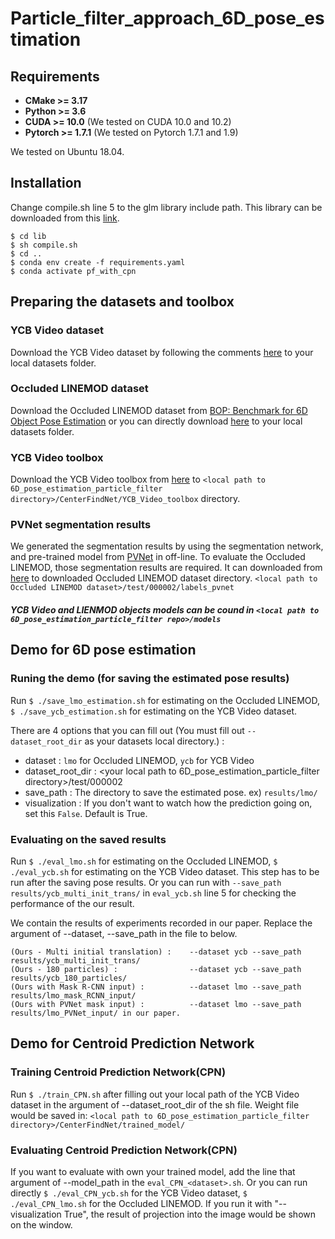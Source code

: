 # Particle_filter_approach_6D_pose_estimation

## Requirements
 * __CMake >= 3.17__
 * __Python >= 3.6__
 * __CUDA >= 10.0__     (We tested on CUDA 10.0 and 10.2)
 * __Pytorch >= 1.7.1__ (We tested on Pytorch 1.7.1 and 1.9)

We tested on Ubuntu 18.04.

## Installation

Change compile.sh line 5 to the glm library include path. This library can be downloaded from this [link](https://github.com/g-truc/glm).

    $ cd lib
    $ sh compile.sh
    $ cd ..
    $ conda env create -f requirements.yaml
    $ conda activate pf_with_cpn

## Preparing the datasets and toolbox
### YCB Video dataset
Download the YCB Video dataset by following the comments [here](https://github.com/yuxng/PoseCNN/issues/81) to your local datasets folder.
### Occluded LINEMOD dataset
Download the Occluded LINEMOD dataset from [BOP: Benchmark for 6D Object Pose Estimation](https://bop.felk.cvut.cz/datasets/) or you can directly download [here](https://ptak.felk.cvut.cz/6DB/public/bop_datasets/lmo_test_all.zip) to your local datasets folder.
### YCB Video toolbox
Download the YCB Video toolbox from [here](https://github.com/yuxng/YCB_Video_toolbox) to `<local path to 6D_pose_estimation_particle_filter directory>/CenterFindNet/YCB_Video_toolbox` directory.
### PVNet segmentation results
We generated the segmentation results by using the segmentation network, and pre-trained model from [PVNet](https://github.com/zju3dv/pvnet) in off-line.
To evaluate the Occluded LINEMOD, those segmentation results are required.
It can downloaded from [here](https://drive.google.com/file/d/1u5Mtd8vVIa0f6Fo6EbVglVWhJeo8onPw/view?usp=sharing) to downloaded Occluded LINEMOD dataset directory. `<local path to Occluded LINEMOD dataset>/test/000002/labels_pvnet`
##### YCB Video and LIENMOD objects models can be cound in `<local path to 6D_pose_estimation_particle_filter repo>/models`

## Demo for 6D pose estimation
### Runing the demo (for saving the estimated pose results)
Run `$ ./save_lmo_estimation.sh` for estimating on the Occluded LINEMOD, `$ ./save_ycb_estimation.sh` for estimating on the YCB Video dataset.

There are 4 options that you can fill out (You must fill out `--dataset_root_dir` as your datasets local directory.) :
 * dataset : `lmo` for Occluded LINEMOD, `ycb` for YCB Video
 * dataset_root_dir : <your local path to 6D_pose_estimation_particle_filter directory>/test/000002
 * save_path : The directory to save the estimated pose. ex) `results/lmo/`
 * visualization : If you don't want to watch how the prediction going on, set this `False`. Default is True.

### Evaluating on the saved results
Run `$ ./eval_lmo.sh` for estimating on the Occluded LINEMOD, `$ ./eval_ycb.sh` for estimating on the YCB Video dataset. This step has to be run after the saving pose results. Or you can run with `--save_path results/ycb_multi_init_trans/` in `eval_ycb.sh` line 5 for checking the performance of the our result.

We contain the results of experiments recorded in our paper. Replace the argument of --dataset, --save_path in the file to below.

    (Ours - Multi initial translation) :    --dataset ycb --save_path results/ycb_multi_init_trans/
    (Ours - 180 particles) :                --dataset ycb --save_path results/ycb_180_particles/
    (Ours with Mask R-CNN input) :          --dataset lmo --save_path results/lmo_mask_RCNN_input/
    (Ours with PVNet mask input) :          --dataset lmo --save_path results/lmo_PVNet_input/ in our paper.

## Demo for Centroid Prediction Network
### Training Centroid Prediction Network(CPN)
Run `$ ./train_CPN.sh` after filling out your local path of the YCB Video dataset in the argument of --dataset_root_dir of the sh file.
Weight file would be saved in: `<local path to 6D_pose_estimation_particle_filter directory>/CenterFindNet/trained_model/`

### Evaluating Centroid Prediction Network(CPN)
If you want to evaluate with own your trained model, add the line that argument of --model_path in the `eval_CPN_<dataset>.sh`.
Or you can run directly `$ ./eval_CPN_ycb.sh` for the YCB Video dataset, `$ ./eval_CPN_lmo.sh` for the Occluded LINEMOD.
If you run it with "--visualization True", the result of projection into the image would be shown on the window.
